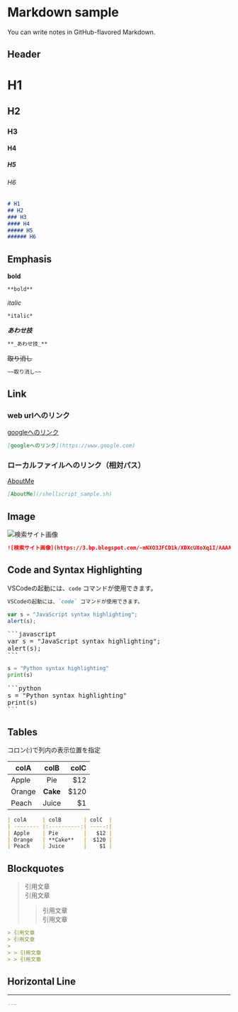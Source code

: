 # Markdown sample

You can write notes in GitHub-flavored Markdown.

## Header

# H1
## H2
### H3
#### H4
##### H5
###### H6

```markdown
# H1
## H2
### H3
#### H4
##### H5
###### H6
```

## Emphasis

**bold**

```markdown
**bold**
```

*italic*

```markdown
*italic*
```

**_あわせ技_**

```markdown
**_あわせ技_**
```

~~取り消し~~

```markdown
~~取り消し~~
```

## Link

### web urlへのリンク

[googleへのリンク](https://www.google.com)

```markdown
[googleへのリンク](https://www.google.com)
```

### ローカルファイルへのリンク（相対パス）

[AboutMe](/shellscript_sample.sh)

```markdown
[AboutMe](/shellscript_sample.sh)
```

## Image

![検索サイト画像](https://3.bp.blogspot.com/-mNXO3JFCD1k/XDXcUXoXq1I/AAAAAAABRJE/fz1eHX4BT54DPRWz1DpdmQYRbtJaZ9XvACLcBGAs/s400/website_kensaku_top.png "検索サイトのイラスト")

```markdown
![検索サイト画像](https://3.bp.blogspot.com/-mNXO3JFCD1k/XDXcUXoXq1I/AAAAAAABRJE/fz1eHX4BT54DPRWz1DpdmQYRbtJaZ9XvACLcBGAs/s400/website_kensaku_top.png "検索サイトのイラスト")
```

## Code and Syntax Highlighting

VSCodeの起動には、`code` コマンドが使用できます。

```markdown
VSCodeの起動には、`code` コマンドが使用できます。
```

```javascript
var s = "JavaScript syntax highlighting";
alert(s);
```

<pre>
```javascript
var s = "JavaScript syntax highlighting";
alert(s);
```
</pre>

```python
s = "Python syntax highlighting"
print(s)
```

<pre>
```python
s = "Python syntax highlighting"
print(s)
```
</pre>

## Tables

コロン(:)で列内の表示位置を指定

| colA     | colB       | colC  |
| -------- |:----------:| -----:|
| Apple    | Pie        |   $12 |
| Orange   | **Cake**   |  $120 |
| Peach    | Juice      |    $1 |

```markdown
| colA     | colB       | colC  |
| -------- |:----------:| -----:|
| Apple    | Pie        |   $12 |
| Orange   | **Cake**   |  $120 |
| Peach    | Juice      |    $1 |
```

## Blockquotes

> 引用文章  
> 引用文章
>
> > 引用文章  
> > 引用文章

```markdown
> 引用文章  
> 引用文章
>
> > 引用文章  
> > 引用文章
```


## Horizontal Line

---

```markdown
---
```
